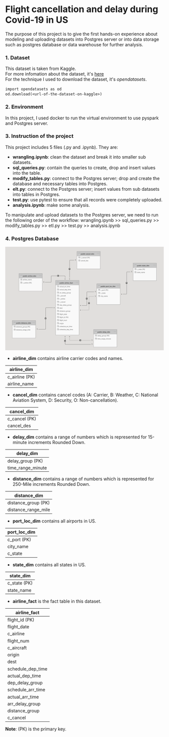 # Flight cancellation and delay during Covid-19 in US
The purpose of this project is to give the first hands-on experience about modeling and uploading datasets into Postgres server or into data storage such as postgres database or data warehouse for further analysis.
### 1. Dataset
This dataset is taken from Kaggle. 
<br>For more infomation about the dataset, it's [here](https://www.kaggle.com/akulbahl/covid19-airline-flight-delays-and-cancellations)
<br>For the technique I used to download the dataset, it's *opendatasets*.
```
import opendatasets as od
od.download(<url-of-the-dataset-on-kaggle>)
```
### 2. Environment
In this project, I used docker to run the virtual environment to use pyspark and Postgres server.
### 3. Instruction of the project
This project includes 5 files (.py and .ipynb). They are:
- **wrangling.ipynb**: clean the dataset and break it into smaller sub datasets.
- **sql_queries.py**: contain the queries to create, drop and insert values into the table.
- **modify_tables.py**: connect to the Postgres server; drop and create the database and necessary tables into Postgres.
- **elt.py**: connect to the Postgres server; insert values from sub datasets into tables in Postgres.
- **test.py**: use pytest to ensure that all records were completely uploaded.
- **analysis.ipynb**: make some analysis.

To manipulate and upload datasets to the Postgres server, we need to run the following order of the workflow: wrangling.ipynb >> sql_queries.py >> modify_tables.py >> etl.py >> test.py >> analysis.ipynb
### 4. Postgres Database

![](https://github.com/AnhKun/airline_flight_delay_cancellation_US/blob/master/data/entity_relationship.PNG)

- **airline_dim** contains airline carrier codes and names.

**airline_dim**|                       
---------------|
c_airline (PK) |
airline_name   |

- **cancel_dim** contains cancel codes (A: Carrier, B: Weather, C: National Aviation System, D: Security, O: Non-cancellation).

**cancel_dim**|
--------------|
c_cancel (PK) |
cancel_des    |

- **delay_dim** contains a range of numbers which is represented for 15-minute increments Rounded Down.

**delay_dim**     |
------------------|
delay_group (PK)  |
time_range_minute |

- **distance_dim** contains a range of numbers which is represented for 250-Mile increments Rounded Down.

**distance_dim**   |
-------------------|
distance_group (PK)|
distance_range_mile|

- **port_loc_dim** contains all airports in US.

**port_loc_dim**|
----------------|
c_port (PK)     |
city_name       |
c_state         |

- **state_dim** contains all states in US.

**state_dim**|
-------------|
c_state (PK) |
state_name   |

- **airline_fact** is the fact table in this dataset.

**airline_fact** |
-----------------|
flight_id (PK)   |
flight_date      |
c_airline        |
flight_num       |
c_aircraft       |
origin           |
dest             |
schedule_dep_time|
actual_dep_time  |
dep_delay_group  |
schedule_arr_time|
actual_arr_time  |
arr_delay_group  |
distance_group   |
c_cancel         |

**Note**: (PK) is the primary key.
